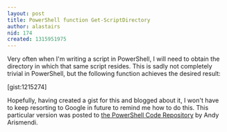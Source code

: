 ```yaml
---
layout: post
title: PowerShell function Get-ScriptDirectory
author: alastairs
nid: 174
created: 1315951975
---
```

Very often when I'm writing a script in PowerShell, I will need to obtain the directory in which that same script resides.  This is sadly not completely trivial in PowerShell, but the following function achieves the desired result:

[gist:1215274]

Hopefully, having created a gist for this and blogged about it, I won't have to keep resorting to Google in future to remind me how to do this.  This particular version was posted to [the PowerShell Code Repository](http://poshcode.org/2887) by Andy Arismendi.  
